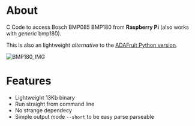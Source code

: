 # About
C Code to access Bosch BMP085 BMP180 from __Raspberry Pi__ (also works with _generic_ bmp180).

This is also an lightweight _alternative_ to the [ADAFruit Python version](https://github.com/adafruit/Adafruit_Python_BMP).

![BMP180_IMG](http://i.ebayimg.com/00/s/NTAwWDUwMA==/z/OAwAAOxydB1SjYNH/$_35.JPG)

# Features
- Lightweight 13Kb binary
- Run straight from command line
- No strange dependecy 
- Simple output mode `--short` to be easy parse parseable
